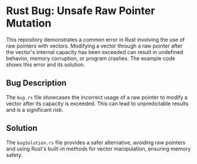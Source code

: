 # Rust Bug: Unsafe Raw Pointer Mutation

This repository demonstrates a common error in Rust involving the use of raw pointers with vectors.  Modifying a vector through a raw pointer after the vector's internal capacity has been exceeded can result in undefined behavior, memory corruption, or program crashes. The example code shows this error and its solution.

## Bug Description

The `bug.rs` file showcases the incorrect usage of a raw pointer to modify a vector after its capacity is exceeded. This can lead to unpredictable results and is a significant risk.

## Solution

The `bugSolution.rs` file provides a safer alternative, avoiding raw pointers and using Rust's built-in methods for vector manipulation, ensuring memory safety.